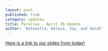 ```yaml
---
layout: post
published: true
category: updates
title: Parallax - April 29 Update
author: 'Antonella, Delace, Joy, and Sarah'
---
```

[Here is a link to our slides from today!](https://docs.google.com/presentation/d/1OGrXaEsA1j3xQIV2AVYnqQdqMrbXwf8iADIEKZeNKnI/edit?usp=sharing)